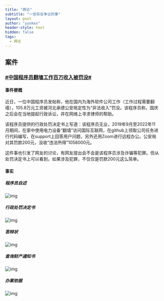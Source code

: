 ```yaml
---
title: "舆论"
subtitle: "一些存在争议的事"
layout: post
author: "yunkex"
header-style: text
hidden: false
tags:
  - 舆论
---
```


案件
------


### [#中国程序员翻墙工作百万收入被罚没#](https://s.weibo.com/weibo?q=%23中国程序员翻墙工作百万收入被罚没%23)

#### 事件梗概

近日，一位中国程序员发帖称，他在国内为海外软件公司工作（工作过程需要翻墙），105.8万元工资被河北承德公安局定性为“非法收入”罚没。该程序员称，国庆之后会在当地提起行政诉讼，并在网络上寻求律师的帮助。

该程序员提供的行政处罚决定书上写道：该程序员无业，2019年9月至2022年11月期间，在家中使用电力设备“翻墙”访问国际互联网，在github上领取公司任务进行代码编写，在support上回答用户问题，另外还用Zoom进行远程办公。公安局对其罚款200元，没收“违法所得”1058000元。

这件事也引发了网友的讨论，有网友提出会不会是该程序员涉及诈骗等犯罪。但从处罚决定书上可以看到，如果涉及犯罪，不仅仅是罚款200元这么简单。

#### 事实

##### 程序员自述

![img](/img/in-post/post-anzi-2/1.jpg)

##### 行政处罚决定书

![img](/img/in-post/post-anzi-2/2.jpg)

##### 答辩状

![img](/img/in-post/post-anzi-2/3.jpg)

##### 查询财产通知书

![img](/img/in-post/post-anzi-2/4.jpg)

##### 办案依据

![img](/img/in-post/post-anzi-2/5.jpg)

